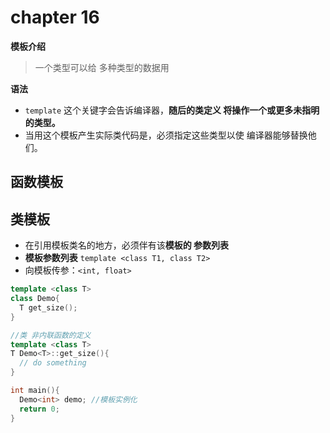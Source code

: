 # chapter 16

**模板介绍**

> 一个类型可以给 多种类型的数据用



**语法**

* `template` 这个关键字会告诉编译器，**随后的类定义 将操作一个或更多未指明的类型。**
* 当用这个模板产生实际类代码是，必须指定这些类型以使 编译器能够替换他们。

## 函数模板



## 类模板

* 在引用模板类名的地方，必须伴有该**模板的 参数列表**
* **模板参数列表** `template <class T1, class T2>` 
* 向模板传参：`<int, float>`



```c++
template <class T>
class Demo{
  T get_size();
}

//类 非内联函数的定义
template <class T>
T Demo<T>::get_size(){
  // do something
}

int main(){
  Demo<int> demo; //模板实例化
  return 0;
}
```

